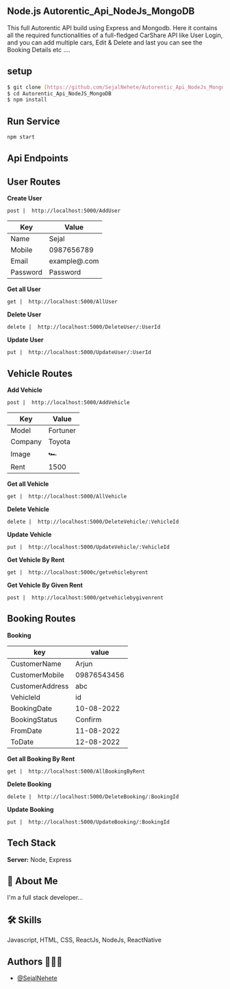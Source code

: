 




## Node.js Autorentic_Api_NodeJs_MongoDB

This full  Autorentic API build using Express and Mongodb. Here it contains all the required functionalities of a full-fledged CarShare API like  User Login, and you can  add multiple cars,  Edit & Delete and last you can see the Booking Details  etc ....


## setup



```bash
$ git clone [https://github.com/SejalNehete/Autorentic_Api_NodeJs_MongoDB.git]
$ cd Autorentic_Api_NodeJS_MongoDB
$ npm install
```



## Run Service

```bash
npm start
```

## Api Endpoints




    

## User Routes

 **Create User** 

 `post |  http://localhost:5000/AddUser`

|Key | Value|
-----|------
| Name | Sejal |
| Mobile | 0987656789 |
| Email |  example@.com |
| Password | Password |

 **Get all User**
 
`get |  http://localhost:5000/AllUser`


 **Delete User**
 
`delete |  http://localhost:5000/DeleteUser/:UserId`


 **Update User**
 
`put |  http://localhost:5000/UpdateUser/:UserId`


## Vehicle Routes

**Add Vehicle** 

 `post |  http://localhost:5000/AddVehicle`

|Key | Value|
-----|------
| Model | Fortuner |
| Company | Toyota |
| Image | 🏎️  |
| Rent | 1500 |



 **Get all Vehicle**
 
`get |  http://localhost:5000/AllVehicle`


 **Delete Vehicle**
 
`delete |  http://localhost:5000/DeleteVehicle/:VehicleId`


 **Update Vehicle**
 
`put |  http://localhost:5000/UpdateVehicle/:VehicleId`

**Get Vehicle By Rent**

`get |  http://localhost:5000c/getvehiclebyrent`

**Get Vehicle By Given Rent**

`post |  http://localhost:5000/getvehiclebygivenrent`




## Booking Routes


**Booking**

  | key | value |
   -----|-----
  |  CustomerName   | Arjun|
  |  CustomerMobile | 09876543456|
  | CustomerAddress | abc |
  | VehicleId       | id |
  | BookingDate     | 10-08-2022 |
  | BookingStatus   | Confirm |
  | FromDate        | 11-08-2022 |
  | ToDate          | 12-08-2022 |
  
  
  
   **Get all Booking By Rent**
 
`get |  http://localhost:5000/AllBookingByRent`


 **Delete Booking**
 
`delete |  http://localhost:5000/DeleteBooking/:BookingId`


 **Update Booking**
 
`put |  http://localhost:5000/UpdateBooking/:BookingId`



  
## Tech Stack

**Server:** Node, Express


## 🚀 About Me
I'm a full stack developer...


## 🛠 Skills
Javascript, HTML, CSS, ReactJs, NodeJs, ReactNative 



## Authors 👨🏻‍💻

- [@SejalNehete](https://www.github.com/SejalNehete)




